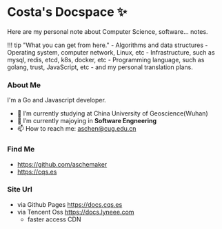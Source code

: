 # Costa's Docspace  ✨ 

Here are my personal note about Computer Science, software... notes.

!!! tip "What you can get from here."
    - Algorithms and data structures
    - Operating system, computer network, Linux, etc
    - Infrastructure, such as mysql, redis, etcd, k8s, docker, etc
    - Programming language, such as golang, trust, JavaScript, etc
    - and my personal translation plans.


### About Me 

I'm a Go and Javascript developer.

- 🔭 I’m currently studying at China University of Geoscience(Wuhan)
- 🌱 I’m currently majoying in **Software Engneering**
- 📫 How to reach me: aschen@cug.edu.cn

### Find Me
- <https://github.com/aschemaker>
- <https://cqs.es>

### Site Url
- via Github Pages <https://docs.cqs.es>
- via Tencent Oss <https://docs.lyneee.com>
    - faster access CDN